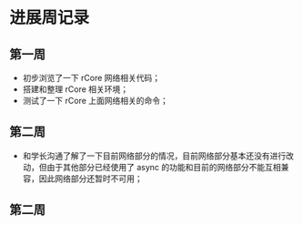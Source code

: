 # 进展周记录

## 第一周

- 初步浏览了一下 rCore 网络相关代码；
- 搭建和整理 rCore 相关环境；
- 测试了一下 rCore 上面网络相关的命令；

## 第二周

- 和学长沟通了解了一下目前网络部分的情况，目前网络部分基本还没有进行改动，但由于其他部分已经使用了 async 的功能和目前的网络部分不能互相兼容，因此网络部分还暂时不可用；

## 第二周